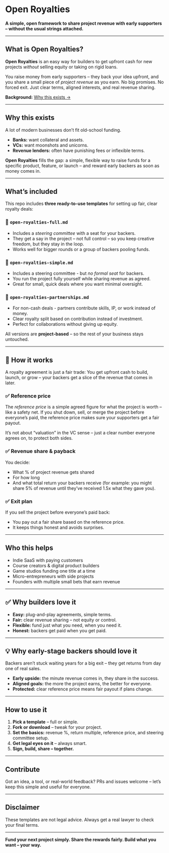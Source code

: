# Open Royalties

**A simple, open framework to share project revenue with early supporters – without the usual strings attached.**

---

## What is Open Royalties?

**Open Royalties** is an easy way for builders to get upfront cash for new projects *without* selling equity or taking on rigid loans.

You raise money from early supporters – they back your idea upfront, and you share a small piece of *project revenue* as you earn.
No big promises. No forced exit. Just clear terms, aligned interests, and real revenue sharing.

**Background:** [Why this exists →](https://aroussi.com/post/the-funding-gap)

---

## Why this exists

A lot of modern businesses don’t fit old-school funding.

* **Banks:** want collateral and assets.
* **VCs:** want moonshots and unicorns.
* **Revenue lenders:** often have punishing fees or inflexible terms.

**Open Royalties** fills the gap: a simple, flexible way to raise funds for a specific product, feature, or launch – and reward early backers as soon as money comes in.

---

## What’s included

This repo includes **three ready-to-use templates** for setting up fair, clear royalty deals:

### 📄 `open-royalties-full.md`

* Includes a *steering committee* with a seat for your backers.
* They get a say in the project – not full control – so you keep creative freedom, but they stay in the loop.
* Works well for bigger rounds or a group of backers pooling funds.

### 📄 `open-royalties-simple.md`

* Includes a steering committee - but *no formal seat* for backers.
* You run the project fully yourself while sharing revenue as agreed.
* Great for small, quick deals where you want minimal oversight.

### 📄 `open-royalties-partnerships.md`

* For non-cash deals - partners contribute skills, IP, or work instead of money.
* Clear royalty split based on contribution instead of investment.
* Perfect for collaborations without giving up equity.

All versions are **project-based** – so the rest of your business stays untouched.

---

## 🔑 How it works

A royalty agreement is just a fair trade:
You get upfront cash to build, launch, or grow – your backers get a slice of the revenue that comes in later.

### ✅ Reference price

The *reference price* is a simple agreed figure for what the project is worth – like a safety net.
If you shut down, sell, or merge the project before everyone’s paid, the reference price makes sure your supporters get a fair payout.

It’s not about “valuation” in the VC sense – just a clear number everyone agrees on, to protect both sides.

### ✅ Revenue share & payback

You decide:

* What % of project revenue gets shared
* For how long
* And what total return your backers receive (for example: you might share 5% of revenue until they’ve received 1.5x what they gave you).

### ✅ Exit plan

If you sell the project before everyone’s paid back:

* You pay out a fair share based on the reference price.
* It keeps things honest and avoids surprises.

---

## Who this helps

* Indie SaaS with paying customers
* Course creators & digital product builders
* Game studios funding one title at a time
* Micro-entrepreneurs with side projects
* Founders with multiple small bets that earn revenue

---

## ✅ Why builders love it

* **Easy:** plug-and-play agreements, simple terms.
* **Fair:** clear revenue sharing – not equity or control.
* **Flexible:** fund just what you need, when you need it.
* **Honest:** backers get paid when you get paid.

---

## 💡 Why early-stage backers should love it

Backers aren’t stuck waiting years for a big exit – they get returns from day one of real sales.

* **Early upside:** the minute revenue comes in, they share in the success.
* **Aligned goals:** the more the project earns, the better for everyone.
* **Protected:** clear reference price means fair payout if plans change.

---

## How to use it

1. **Pick a template** – full or simple.
2. **Fork or download** – tweak for your project.
3. **Set the basics:** revenue %, return multiple, reference price, and steering committee setup.
4. **Get legal eyes on it** – always smart.
5. **Sign, build, share – together.**

---

## Contribute

Got an idea, a tool, or real-world feedback? PRs and issues welcome – let’s keep this simple and useful for everyone.

---

## Disclaimer

These templates are not legal advice. Always get a real lawyer to check your final terms.

---

**Fund your next project simply. Share the rewards fairly. Build what you want – your way.**
